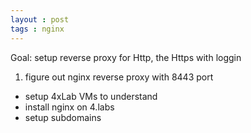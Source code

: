 ```yaml
---
layout : post
tags : nginx 
---
```


Goal:  setup reverse proxy for Http, the Https with loggin

1. figure out nginx reverse proxy with 8443 port
 * setup 4xLab VMs to understand 
 * install nginx on 4.labs
 * setup subdomains 
